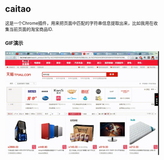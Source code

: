 # caitao

这是一个Chrome插件，用来把页面中匹配的字符串信息提取出来，比如我用在收集当前页面的淘宝商品ID.

### GIF演示

![演示](https://github.com/charlescui/caitao/raw/master/app/images/caitao.gif)
